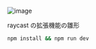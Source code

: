 ![image](https://github.com/shige-ta/raycast-extension-test/blob/main/img/image.png)

raycast の拡張機能の雛形

```bash
npm install && npm run dev
```
